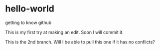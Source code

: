 # hello-world
getting to know github

This is my first try at making an edit.  Soon I will commit it. 

This is the 2nd branch.  Will I be able to pull this one if it has no conflicts?


